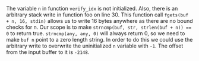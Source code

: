 The variable `n` in function `verify_idx` is not initialized. Also, there is an arbitrary stack write in function foo on line 30.
This function call `fgets(buf + n, 16, stdin)` allows us to write 16 bytes anywhere as there are no bound checks for n. Our scope is to make `strncmp(buf, str, strlen(buf + n)) == 0` to return true. `strncmp(any, any, 0)` will always return 0, so we need to make `buf n` point to a zero length string. In order to do this we could use the arbitrary write to overwrite the uninitialized `n` variable with `-1`. The offset from the input buffer to it is `-2148`. 
